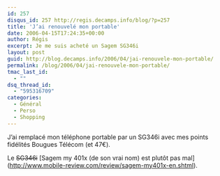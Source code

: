 ```yaml
---
id: 257
disqus_id: 257 http://regis.decamps.info/blog/?p=257
title: 'J’ai renouvelé mon portable'
date: 2006-04-15T17:24:35+00:00
author: Régis
excerpt: Je me suis acheté un Sagem SG346i
layout: post
guid: http://blog.decamps.info/2006/04/jai-renouvele-mon-portable/
permalink: /blog/2006/04/jai-renouvele-mon-portable/
tmac_last_id:
  - ""
dsq_thread_id:
  - "595316709"
categories:
  - Général
  - Perso
  - Shopping
---
```

J’ai remplacé mon téléphone portable par un SG346i avec mes points fidélités Bougues Télécom (et 47€).

Le <strike>SG346i</strike> \[Sagem my 401x (de son vrai nom) est plutôt pas mal\](http://www.mobile-review.com/review/sagem-my401x-en.shtml).
